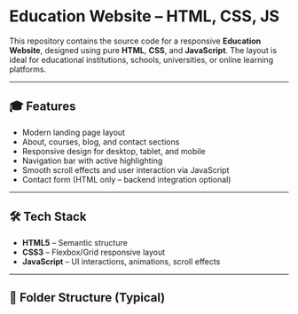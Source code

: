 # Education Website – HTML, CSS, JS

This repository contains the source code for a responsive **Education Website**, designed using pure **HTML**, **CSS**, and **JavaScript**. The layout is ideal for educational institutions, schools, universities, or online learning platforms.

---

## 🎓 Features

- Modern landing page layout
- About, courses, blog, and contact sections
- Responsive design for desktop, tablet, and mobile
- Navigation bar with active highlighting
- Smooth scroll effects and user interaction via JavaScript
- Contact form (HTML only – backend integration optional)

---

## 🛠️ Tech Stack

- **HTML5** – Semantic structure
- **CSS3** – Flexbox/Grid responsive layout
- **JavaScript** – UI interactions, animations, scroll effects

---

## 📁 Folder Structure (Typical)

